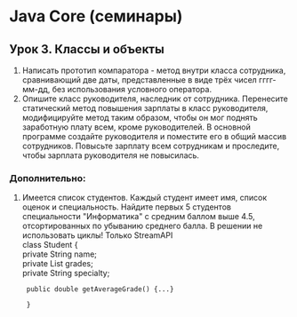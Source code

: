 # Java Core (семинары)  
## Урок 3. Классы и объекты  
1. Написать прототип компаратора - метод внутри класса сотрудника, сравнивающий две даты, представленные в виде трёх чисел гггг-мм-дд, без использования условного оператора.
2. Опишите класс руководителя, наследник от сотрудника. Перенесите статический метод повышения зарплаты в класс руководителя, модифицируйте метод таким образом, чтобы он мог поднять заработную плату всем, кроме руководителей. В основной программе создайте руководителя и поместите его в общий массив сотрудников. Повысьте зарплату всем сотрудникам и проследите, чтобы зарплата руководителя не повысилась.

 ###  Дополнительно:
1. Имеется список студентов. Каждый студент имеет имя, список оценок и специальность.
   Найдите первых 5 студентов специальности "Информатика" с средним баллом выше 4.5, отсортированных по убыванию среднего балла.
   В решении не использовать циклы! Только StreamAPI  
   class Student {  
   private String name;  
   private List<Double> grades;  
   private String specialty;  

        public double getAverageGrade() {...}  
  
        }  